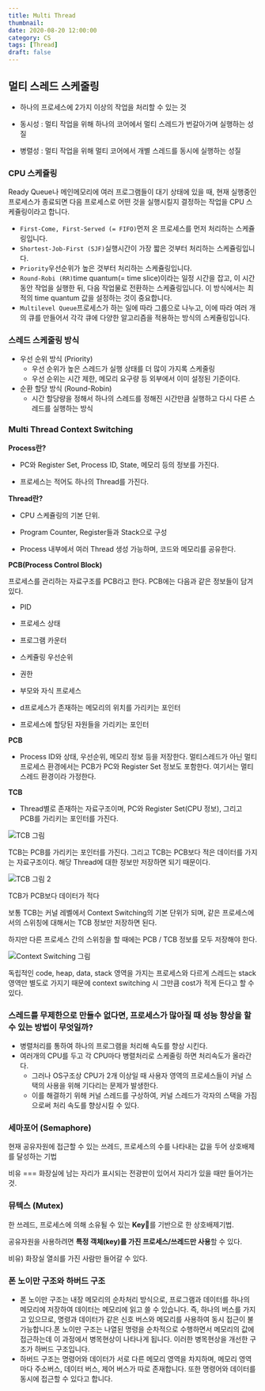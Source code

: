 ```yaml
---
title: Multi Thread
thumbnail: 
date: 2020-08-20 12:00:00
category: CS
tags: [Thread]
draft: false
---
```


## 멀티 스레드 스케줄링
- 하나의 프로세스에 2가지 이상의 작업을 처리할 수 있는 것

- 동시성 : 멀티 작업을 위해 하나의 코어에서 멀티 스레드가 번갈아가며 실행하는 성질

- 병렬성 : 멀티 작업을 위해 멀티 코어에서 개별 스레드를 동시에 실행하는 성질

### CPU 스케쥴링

Ready Queue나 메인메모리에 여러 프로그램들이 대기 상태에 있을 때, 현재 실행중인 프로세스가 종료되면 다음 프로세스로 어떤 것을 실행시킬지 결정하는 작업을 CPU 스케쥴링이라고 합니다.

- `First-Come, First-Served (= FIFO)`먼저 온 프로세스를 먼저 처리하는 스케쥴링입니다.
- `Shortest-Job-First (SJF)`실행시간이 가장 짧은 것부터 처리하는 스케쥴링입니다.
- `Priority`우선순위가 높은 것부터 처리하는 스케쥴링입니다.
- `Round-Robi (RR)`time quantum(= time slice)이라는 일정 시간을 잡고, 이 시간동안 작업을 실행한 뒤, 다음 작업물로 전환하는 스케쥴링입니다. 이 방식에서는 최적의 time quantum 값을 설정하는 것이 중요합니다.
- `Multilevel Queue`프로세스가 하는 일에 따라 그룹으로 나누고, 이에 따라 여러 개의 큐를 만들어서 각각 큐에 다양한 알고리즘을 적용하는 방식의 스케쥴링입니다.

### 스레드 스케줄링 방식
- 우선 순위 방식 (Priority)
    - 우선 순위가 높은 스레드가 실행 상태를 더 많이 가지록 스케줄링
    - 우선 순위는 시간 제한, 메모리 요구량 등 외부에서 이미 설정된 기준이다.
- 순환 할당 방식 (Round-Robin)
    - 시간 할당량을 정해서 하나의 스레드를 정해진 시간만큼 실행하고 다시 다른 스레드를 실행하는 방식


### Multi Thread Context Switching

**Process란?**

- PC와 Register Set, Process ID, State, 메모리 등의 정보를 가진다.

- 프로세스는 적어도 하나의 Thread를 가진다.

**Thread란?**

- CPU 스케쥴링의 기본 단위.

- Program Counter, Register들과 Stack으로 구성

- Process 내부에서 여러 Thread 생성 가능하며, 코드와 메모리를 공유한다.

**PCB(Process Control Block)**

프로세스를 관리하는 자료구조를 PCB라고 한다. PCB에는 다음과 같은 정보들이 담겨 있다.

- PID

- 프로세스 상태

- 프로그램 카운터

- 스케쥴링 우선순위

- 권한

- 부모와 자식 프로세스

- d프로세스가 존재하는 메모리의 위치를 가리키는 포인터

- 프로세스에 할당된 자원들을 가리키는 포인터

**PCB**
- Process ID와 상태, 우선순위, 메모리 정보 등을 저장한다. 멀티스레드가 아닌 멀티프로세스 환경에서는 PCB가 PC와 Register Set 정보도 포함한다. 여기서는 멀티스레드 환경이라 가정한다.

**TCB**
- Thread별로 존재하는 자료구조이며, PC와 Register Set(CPU 정보), 그리고 PCB를 가리키는 포인터를 가진다.

![TCB 그림](https://blog.kakaocdn.net/dn/sxO0J/btqEwQ5PbRD/krWKDTE60qcaJpksIFcAy1/img.jpg)

TCB는 PCB를 가리키는 포인터를 가진다. 그리고 TCB는 PCB보다 적은 데이터를 가지는 자료구조이다. 해당 Thread에 대한 정보만 저장하면 되기 때문이다.

![TCB 그림 2](https://blog.kakaocdn.net/dn/U3jIY/btqEwH85gqM/skmJtaYqq1MWeyUght7aT0/img.jpg)

TCB가 PCB보다 데이터가 적다

보통 TCB는 커널 레벨에서 Context Switching의 기본 단위가 되며, 같은 프로세스에서의 스위칭에 대해서는 TCB 정보만 저장하면 된다.

하지만 다른 프로세스 간의 스위칭을 할 때에는 PCB / TCB 정보를 모두 저장해야 한다.

![Context Switching 그림](https://blog.kakaocdn.net/dn/zGijd/btqEwhpfF0R/uvjAorkLXwqTXG1j7JE9K0/img.jpg)

독립적인 code, heap, data, stack 영역을 가지는 프로세스와 다르게 스레드는 stack 영역만 별도로 가지기 때문에 context switching 시 그만큼 cost가 적게 든다고 할 수 있다.

### 스레드를 무제한으로 만들수 없다면, 프로세스가 많아질 때 성능 향상을 할 수 있는 방법이 무엇일까?

- 병렬처리를 통하여 하나의 프로그램을 처리해 속도를 향상 시킨다.
- 여러개의 CPU를 두고 각 CPU마다 병렬처리로 스케줄링 하면 처리속도가 올라간다.
    - 그러나 OS구조상 CPU가 2개 이상일 때 사용자 영역의 프로세스들이 커널 스택의 사용을 위해 기다리는 문제가 발생한다.
    - 이를 해결하기 위해 커널 스레드를 구상하여, 커널 스레드가 각자의 스택을 가짐으로써 처리 속도를 향상시킬 수 있다.

### 세마포어 (Semaphore)
현재 공유자원에 접근할 수 있는 쓰레드, 프로세스의 수를 나타내는 값을 두어 상호배제를 달성하는 기법

비유 === 화장실에 남는 자리가 표시되는 전광판이 있어서 자리가 있을 때만 들어가는 것.


### 뮤텍스 (Mutex)

한 쓰레드, 프로세스에 의해 소유될 수 있는 **Key**🔑를 기반으로 한 상호배제기법.

공유자원을 사용하려면 **특정 객체(key)를 가진 프로세스/쓰레드만 사용**할 수 있다.

비유) 화장실 열쇠를 가진 사람만 들어갈 수 있다.

### 폰 노이만 구조와 하버드 구조

- 폰 노이만 구조는 내장 메모리의 순차처리 방식으로, 프로그램과 데이터를 하나의 메모리에 저장하여 데이터는 메모리에 읽고 쓸 수 있습니다. 즉, 하나의 버스를 가지고 있으므로, 명령과 데이터가 같은 신호 버스와 메모리를 사용하여 동시 접근이 불가능합니다.폰 노이만 구조는 나열된 명령을 순차적으로 수행하면서 메모리의 값에 접근하는데 이 과정에서 병목현상이 나타나게 됩니다. 이러한 병목현상을 개선한 구조가 하버드 구조입니다.
- 하버드 구조는 명령어와 데이터가 서로 다른 메모리 영역을 차지하며, 메모리 영역마다 주소버스, 데이터 버스, 제어 버스가 따로 존재합니다. 또한 명령어와 데이터를 동시에 접근할 수 있다고 합니다.